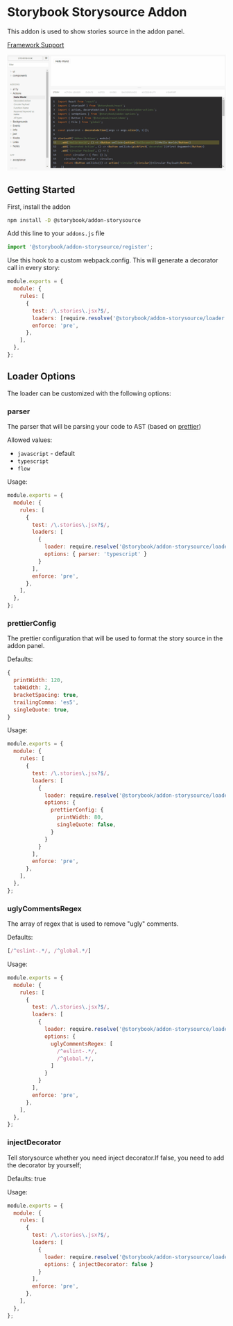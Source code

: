 # Storybook Storysource Addon

This addon is used to show stories source in the addon panel. 

[Framework Support](https://github.com/storybooks/storybook/blob/master/ADDONS_SUPPORT.md)

![Storysource Demo](demo.gif)

## Getting Started

First, install the addon

```sh
npm install -D @storybook/addon-storysource
```

Add this line to your `addons.js` file

```js
import '@storybook/addon-storysource/register';
```

Use this hook to a custom webpack.config. This will generate a decorator call in every story:

```js
module.exports = {
  module: {
    rules: [
      {
        test: /\.stories\.jsx?$/,
        loaders: [require.resolve('@storybook/addon-storysource/loader')],
        enforce: 'pre',
      },
    ],
  },
};
```

## Loader Options

The loader can be customized with the following options:

### parser
The parser that will be parsing your code to AST (based on [prettier](https://github.com/prettier/prettier/tree/master/src/language-js))

Allowed values:
* `javascript` - default
* `typescript`
* `flow`

Usage:

```js
module.exports = {
  module: {
    rules: [
      {
        test: /\.stories\.jsx?$/,
        loaders: [
          {
            loader: require.resolve('@storybook/addon-storysource/loader'),
            options: { parser: 'typescript' }
          }
        ],
        enforce: 'pre',
      },
    ],
  },
};
```

### prettierConfig

The prettier configuration that will be used to format the story source in the addon panel.

Defaults:
```js
{
  printWidth: 120,
  tabWidth: 2,
  bracketSpacing: true,
  trailingComma: 'es5',
  singleQuote: true,
}
```

Usage: 

```js
module.exports = {
  module: {
    rules: [
      {
        test: /\.stories\.jsx?$/,
        loaders: [
          {
            loader: require.resolve('@storybook/addon-storysource/loader'),
            options: {
              prettierConfig: {
                printWidth: 80,
                singleQuote: false,
              }
            }
          }
        ],
        enforce: 'pre',
      },
    ],
  },
};
```

### uglyCommentsRegex

The array of regex that is used to remove "ugly" comments.

Defaults:
```js
[/^eslint-.*/, /^global.*/]
```

Usage:

```js
module.exports = {
  module: {
    rules: [
      {
        test: /\.stories\.jsx?$/,
        loaders: [
          {
            loader: require.resolve('@storybook/addon-storysource/loader'),
            options: {
              uglyCommentsRegex: [
                /^eslint-.*/, 
                /^global.*/,
              ]
            }
          }
        ],
        enforce: 'pre',
      },
    ],
  },
};
```

### injectDecorator
Tell storysource whether you need inject decorator.If false, you need to add the decorator by yourself;

Defaults: true

Usage:

```js
module.exports = {
  module: {
    rules: [
      {
        test: /\.stories\.jsx?$/,
        loaders: [
          {
            loader: require.resolve('@storybook/addon-storysource/loader'),
            options: { injectDecorator: false }
          }
        ],
        enforce: 'pre',
      },
    ],
  },
};
```
